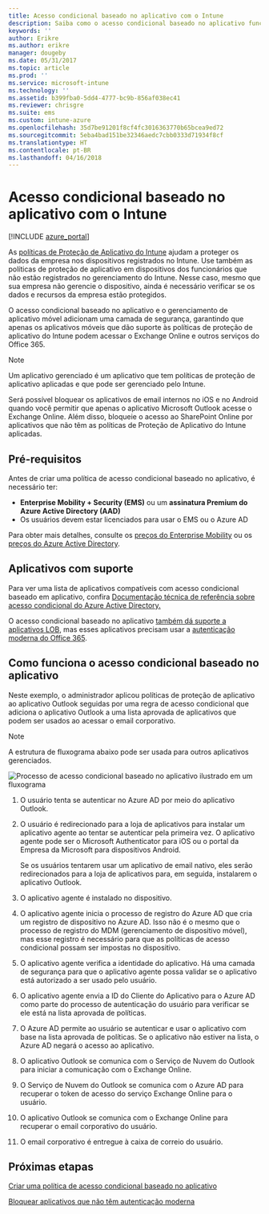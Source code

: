 ```yaml
---
title: Acesso condicional baseado no aplicativo com o Intune
description: Saiba como o acesso condicional baseado no aplicativo funciona no Intune.
keywords: ''
author: Erikre
ms.author: erikre
manager: dougeby
ms.date: 05/31/2017
ms.topic: article
ms.prod: ''
ms.service: microsoft-intune
ms.technology: ''
ms.assetid: b399fba0-5dd4-4777-bc9b-856af038ec41
ms.reviewer: chrisgre
ms.suite: ems
ms.custom: intune-azure
ms.openlocfilehash: 35d7be91201f8cf4fc3016363770b65bcea9ed72
ms.sourcegitcommit: 5eba4bad151be32346aedc7cbb0333d71934f8cf
ms.translationtype: HT
ms.contentlocale: pt-BR
ms.lasthandoff: 04/16/2018
---
```

# <a name="app-based-conditional-access-with-intune"></a>Acesso condicional baseado no aplicativo com o Intune

[!INCLUDE [azure_portal](./includes/azure_portal.md)]

As [políticas de Proteção de Aplicativo do Intune](app-protection-policy.md) ajudam a proteger os dados da empresa nos dispositivos registrados no Intune. Use também as políticas de proteção de aplicativo em dispositivos dos funcionários que não estão registrados no gerenciamento do Intune. Nesse caso, mesmo que sua empresa não gerencie o dispositivo, ainda é necessário verificar se os dados e recursos da empresa estão protegidos.

O acesso condicional baseado no aplicativo e o gerenciamento de aplicativo móvel adicionam uma camada de segurança, garantindo que apenas os aplicativos móveis que dão suporte às políticas de proteção de aplicativo do Intune podem acessar o Exchange Online e outros serviços do Office 365.

> [!NOTE]
> Um aplicativo gerenciado é um aplicativo que tem políticas de proteção de aplicativo aplicadas e que pode ser gerenciado pelo Intune.

Será possível bloquear os aplicativos de email internos no iOS e no Android quando você permitir que apenas o aplicativo Microsoft Outlook acesse o Exchange Online. Além disso, bloqueie o acesso ao SharePoint Online por aplicativos que não têm as políticas de Proteção de Aplicativo do Intune aplicadas.

## <a name="prerequisites"></a>Pré-requisitos
Antes de criar uma política de acesso condicional baseado no aplicativo, é necessário ter:

- **Enterprise Mobility + Security (EMS)** ou um **assinatura Premium do Azure Active Directory (AAD)**
- Os usuários devem estar licenciados para usar o EMS ou o Azure AD

Para obter mais detalhes, consulte os [preços do Enterprise Mobility](https://www.microsoft.com/cloud-platform/enterprise-mobility-pricing) ou os [preços do Azure Active Directory](https://azure.microsoft.com/pricing/details/active-directory/).

## <a name="supported-apps"></a>Aplicativos com suporte

Para ver uma lista de aplicativos compatíveis com acesso condicional baseado em aplicativo, confira [Documentação técnica de referência sobre acesso condicional do Azure Active Directory.](https://docs.microsoft.com/azure/active-directory/active-directory-conditional-access-technical-reference)

O acesso condicional baseado no aplicativo [também dá suporte a aplicativos LOB](https://docs.microsoft.com/intune-classic/deploy-use/block-apps-with-no-modern-authentication), mas esses aplicativos precisam usar a [autenticação moderna do Office 365](https://support.office.com/article/Using-Office-365-modern-authentication-with-Office-clients-776c0036-66fd-41cb-8928-5495c0f9168a).

## <a name="how-app-based-conditional-access-works"></a>Como funciona o acesso condicional baseado no aplicativo

Neste exemplo, o administrador aplicou políticas de proteção de aplicativo ao aplicativo Outlook seguidas por uma regra de acesso condicional que adiciona o aplicativo Outlook a uma lista aprovada de aplicativos que podem ser usados ao acessar o email corporativo.

> [!NOTE]
> A estrutura de fluxograma abaixo pode ser usada para outros aplicativos gerenciados.

![Processo de acesso condicional baseado no aplicativo ilustrado em um fluxograma](./media/ca-intune-common-ways-3.png)

1. O usuário tenta se autenticar no Azure AD por meio do aplicativo Outlook.

2. O usuário é redirecionado para a loja de aplicativos para instalar um aplicativo agente ao tentar se autenticar pela primeira vez. O aplicativo agente pode ser o Microsoft Authenticator para iOS ou o portal da Empresa da Microsoft para dispositivos Android.

   Se os usuários tentarem usar um aplicativo de email nativo, eles serão redirecionados para a loja de aplicativos para, em seguida, instalarem o aplicativo Outlook.

3. O aplicativo agente é instalado no dispositivo.

4. O aplicativo agente inicia o processo de registro do Azure AD que cria um registro de dispositivo no Azure AD. Isso não é o mesmo que o processo de registro do MDM (gerenciamento de dispositivo móvel), mas esse registro é necessário para que as políticas de acesso condicional possam ser impostas no dispositivo.

5. O aplicativo agente verifica a identidade do aplicativo. Há uma camada de segurança para que o aplicativo agente possa validar se o aplicativo está autorizado a ser usado pelo usuário.

6. O aplicativo agente envia a ID do Cliente do Aplicativo para o Azure AD como parte do processo de autenticação do usuário para verificar se ele está na lista aprovada de políticas.

7. O Azure AD permite ao usuário se autenticar e usar o aplicativo com base na lista aprovada de políticas. Se o aplicativo não estiver na lista, o Azure AD negará o acesso ao aplicativo.

8. O aplicativo Outlook se comunica com o Serviço de Nuvem do Outlook para iniciar a comunicação com o Exchange Online.

9. O Serviço de Nuvem do Outlook se comunica com o Azure AD para recuperar o token de acesso do serviço Exchange Online para o usuário.

10. O aplicativo Outlook se comunica com o Exchange Online para recuperar o email corporativo do usuário.

11. O email corporativo é entregue à caixa de correio do usuário.

## <a name="next-steps"></a>Próximas etapas
[Criar uma política de acesso condicional baseado no aplicativo](app-based-conditional-access-intune-create.md)

[Bloquear aplicativos que não têm autenticação moderna](app-modern-authentication-block.md)
